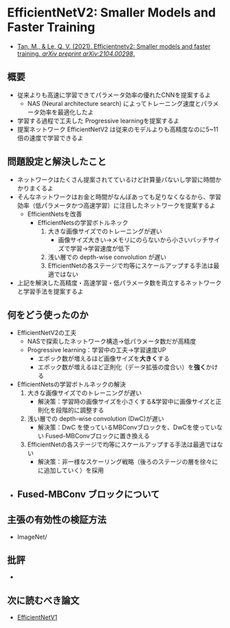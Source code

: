 # EfficientNetV2: Smaller Models and Faster Training

- [Tan, M., & Le, Q. V. (2021). Efficientnetv2: Smaller models and faster training. *arXiv preprint arXiv:2104.00298*.](https://arxiv.org/abs/2104.00298)

## 概要

-  従来よりも高速に学習できてパラメータ効率の優れたCNNを提案するよ
   -  NAS (Neural architecture search) によってトレーニング速度とパラメータ効率を最適化したよ
-  学習する過程で工夫した Progressive learningを提案するよ
-  提案ネットワーク EfficientNetV2 は従来のモデルよりも高精度なのに5~11倍の速度で学習できるよ

## 問題設定と解決したこと

- ネットワークはたくさん提案されてているけど計算量パないし学習に時間かかりまくるよ
- そんなネットワークはお金と時間がなんぼあっても足りなくなるから、学習効率（低パラメータかつ高速学習）に注目したネットワークを提案するよ
  - EfficientNetsを改善
    - EfficientNetsの学習ボトルネック
      1. 大きな画像サイズでのトレーニングが遅い
         - 画像サイズ大きい→メモリにのらないから小さいバッチサイズで学習→学習速度が低下
      2. 浅い層での depth-wise convolution が遅い
      3. EfficientNetの各ステージで均等にスケールアップする手法は最適ではない
- 上記を解決した高精度・高速学習・低パラメータ数を両立するネットワークと学習手法を提案するよ

## 何をどう使ったのか

- EfficientNetV2の工夫
  - NASで探索したネットワーク構造→低パラメータ数だが高精度
  - Progressive learning：学習中の工夫→学習速度UP
    - エポック数が増えるほど画像サイズを**大きく**する
    - エポック数が増えるほど正則化（データ拡張の度合い）を**強く**かける
- EfficientNetsの学習ボトルネックの解決
  1. 大きな画像サイズでのトレーニングが遅い
     - 解決策：学習時の画像サイズを小さくする&学習中に画像サイズと正則化を段階的に調整する
  2. 浅い層での depth-wise convolution (DwC)が遅い
     - 解決策：DwC を使っているMBConvブロックを、DwCを使っていない Fused-MBConvブロックに置き換える
  3. EfficientNetの各ステージで均等にスケールアップする手法は最適ではない
     - 解決策：非一様なスケーリング戦略（後ろのステージの層を徐々にに追加していく）を採用
- Fused-MBConv ブロックについて
  - 

## 主張の有効性の検証方法

- ImageNet/ 

## 批評

- 

## 次に読むべき論文

- [EfficientNetV1](https://arxiv.org/abs/1905.11946)
